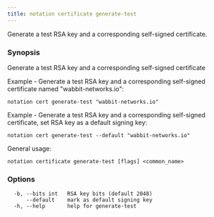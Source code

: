```yaml
---
title: notation certificate generate-test
---
```


Generate a test RSA key and a corresponding self-signed certificate.

### Synopsis

Generate a test RSA key and a corresponding self-signed certificate

Example - Generate a test RSA key and a corresponding self-signed certificate named "wabbit-networks.io":
```shell
notation cert generate-test "wabbit-networks.io"
```

Example - Generate a test RSA key and a corresponding self-signed certificate, set RSA key as a default signing key:
```shell
notation cert generate-test --default "wabbit-networks.io"
```

General usage:
```shell
notation certificate generate-test [flags] <common_name>
```

### Options

```
  -b, --bits int   RSA key bits (default 2048)
      --default    mark as default signing key
  -h, --help       help for generate-test
```


